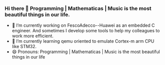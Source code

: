 ### Hi there 👋 Programming | Mathematicas | Music is the most beautiful things in our life.

- 🔭 I’m currently working on FescoAdecco--Huawei as an embedded C engineer. And sometimes I develop some tools to help my colleagues to work more efficient.
- 🌱 I’m currently learning qemu oriented to emulate Cortex-m arm CPU like STM32. 
- 😄 Pronouns: Programming | Mathematicas | Music is the most beautiful things in our life

<!--
**babywade/babywade** is a ✨ _special_ ✨ repository because its `README.md` (this file) appears on your GitHub profile.

Here are some ideas to get you started:

- 🔭 I’m currently working on FescoAdecco--Huawei as an embedded C engineer. And sometimes I develop some tools to help my colleagues to work more efficient.
- 🌱 I’m currently learning qemu oriented to emulate Cortex-m arm CPU like STM32. 
- 👯 I’m looking to collaborate on ...
- 🤔 I’m looking for help with ...
- 💬 Ask me about ...
- 📫 How to reach me: ....
- 😄 Pronouns: Programming | Mathematicas | Music is the most beautiful things in our life
- ⚡ Fun fact: ...
-->
